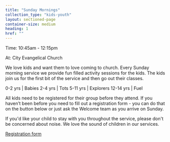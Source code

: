 ```yaml
---
title: "Sunday Mornings"
collection_type: "kids-youth"
layout: sectioned-page
container-size: medium
heading: 1
href: ""
---
```


<div class="text-center">
  <p class="font-impact no-margin-bottom">Time: 10:45am - 12:15pm</p>
  <p class="font-impact">At: City Evangelical Church</p>
</div>

We love kids and want them to love coming to church. Every Sunday morning service we provide fun filled activity sessions for the kids. The kids join us for the first bit of the service and then go out their classes.

0-2 yrs | Babies 
2-4 yrs | Tots 
5-11 yrs |  Explorers
12-14 yrs | Fuel

All kids need to be registered for their group before they attend. If you haven’t been before you need to fill out a registration form - you can do that on the button below or just ask the Welcome team as you arrive on Sunday.

If you'd like your child to stay with you throughout the service, please don't be concerned about noise. We love the sound of children in our services.

<div class="text-center">
  <a class="button accent-button" href="{{ page.href }}">Registration form</a>
</div>
